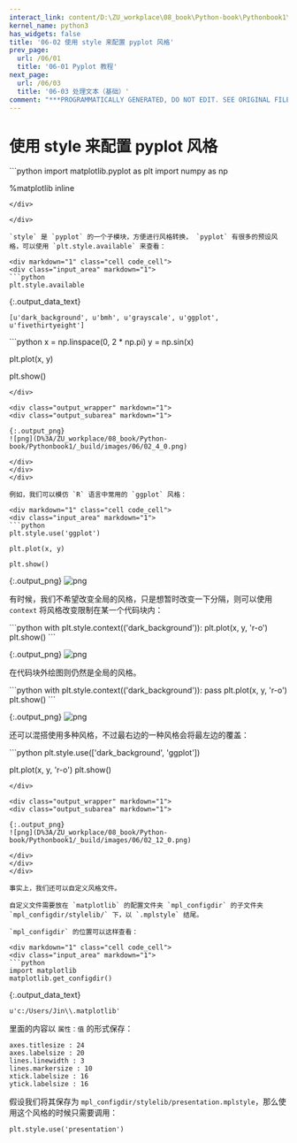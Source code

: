 ```yaml
---
interact_link: content/D:\ZU_workplace\08_book\Python-book\Pythonbook1\content\06/02.ipynb
kernel_name: python3
has_widgets: false
title: '06-02 使用 style 来配置 pyplot 风格'
prev_page:
  url: /06/01
  title: '06-01 Pyplot 教程'
next_page:
  url: /06/03
  title: '06-03 处理文本（基础）'
comment: "***PROGRAMMATICALLY GENERATED, DO NOT EDIT. SEE ORIGINAL FILES IN /content***"
---
```


# 使用 style 来配置 pyplot 风格

<div markdown="1" class="cell code_cell">
<div class="input_area" markdown="1">
```python
import matplotlib.pyplot as plt
import numpy as np

%matplotlib inline
```
</div>

</div>

`style` 是 `pyplot` 的一个子模块，方便进行风格转换， `pyplot` 有很多的预设风格，可以使用 `plt.style.available` 来查看：

<div markdown="1" class="cell code_cell">
<div class="input_area" markdown="1">
```python
plt.style.available
```
</div>

<div class="output_wrapper" markdown="1">
<div class="output_subarea" markdown="1">


{:.output_data_text}
```
[u'dark_background', u'bmh', u'grayscale', u'ggplot', u'fivethirtyeight']
```


</div>
</div>
</div>

<div markdown="1" class="cell code_cell">
<div class="input_area" markdown="1">
```python
x = np.linspace(0, 2 * np.pi)
y = np.sin(x)

plt.plot(x, y)

plt.show()
```
</div>

<div class="output_wrapper" markdown="1">
<div class="output_subarea" markdown="1">

{:.output_png}
![png](D%3A/ZU_workplace/08_book/Python-book/Pythonbook1/_build/images/06/02_4_0.png)

</div>
</div>
</div>

例如，我们可以模仿 `R` 语言中常用的 `ggplot` 风格：

<div markdown="1" class="cell code_cell">
<div class="input_area" markdown="1">
```python
plt.style.use('ggplot')

plt.plot(x, y)

plt.show()
```
</div>

<div class="output_wrapper" markdown="1">
<div class="output_subarea" markdown="1">

{:.output_png}
![png](D%3A/ZU_workplace/08_book/Python-book/Pythonbook1/_build/images/06/02_6_0.png)

</div>
</div>
</div>

有时候，我们不希望改变全局的风格，只是想暂时改变一下分隔，则可以使用 `context` 将风格改变限制在某一个代码块内：

<div markdown="1" class="cell code_cell">
<div class="input_area" markdown="1">
```python
with plt.style.context(('dark_background')):
    plt.plot(x, y, 'r-o')
    plt.show()
```
</div>

<div class="output_wrapper" markdown="1">
<div class="output_subarea" markdown="1">

{:.output_png}
![png](D%3A/ZU_workplace/08_book/Python-book/Pythonbook1/_build/images/06/02_8_0.png)

</div>
</div>
</div>

在代码块外绘图则仍然是全局的风格。

<div markdown="1" class="cell code_cell">
<div class="input_area" markdown="1">
```python
with plt.style.context(('dark_background')):
    pass
plt.plot(x, y, 'r-o')
plt.show()
```
</div>

<div class="output_wrapper" markdown="1">
<div class="output_subarea" markdown="1">

{:.output_png}
![png](D%3A/ZU_workplace/08_book/Python-book/Pythonbook1/_build/images/06/02_10_0.png)

</div>
</div>
</div>

还可以混搭使用多种风格，不过最右边的一种风格会将最左边的覆盖：

<div markdown="1" class="cell code_cell">
<div class="input_area" markdown="1">
```python
plt.style.use(['dark_background', 'ggplot'])

plt.plot(x, y, 'r-o')
plt.show()
```
</div>

<div class="output_wrapper" markdown="1">
<div class="output_subarea" markdown="1">

{:.output_png}
![png](D%3A/ZU_workplace/08_book/Python-book/Pythonbook1/_build/images/06/02_12_0.png)

</div>
</div>
</div>

事实上，我们还可以自定义风格文件。

自定义文件需要放在 `matplotlib` 的配置文件夹 `mpl_configdir` 的子文件夹 `mpl_configdir/stylelib/` 下，以 `.mplstyle` 结尾。

`mpl_configdir` 的位置可以这样查看：

<div markdown="1" class="cell code_cell">
<div class="input_area" markdown="1">
```python
import matplotlib
matplotlib.get_configdir()
```
</div>

<div class="output_wrapper" markdown="1">
<div class="output_subarea" markdown="1">


{:.output_data_text}
```
u'c:/Users/Jin\\.matplotlib'
```


</div>
</div>
</div>

里面的内容以 `属性：值` 的形式保存：

```
axes.titlesize : 24
axes.labelsize : 20
lines.linewidth : 3
lines.markersize : 10
xtick.labelsize : 16
ytick.labelsize : 16
```

假设我们将其保存为 `mpl_configdir/stylelib/presentation.mplstyle`，那么使用这个风格的时候只需要调用：

    plt.style.use('presentation')
